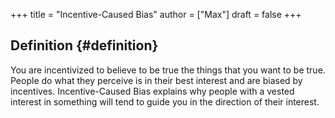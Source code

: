 +++
title = "Incentive-Caused Bias"
author = ["Max"]
draft = false
+++

## Definition {#definition}

You are incentivized to believe to be true the things that you want to be true.
People do what they perceive is in their best interest and are biased by incentives.
Incentive-Caused Bias explains why people with a vested interest in something will tend to guide you in the direction of their interest.